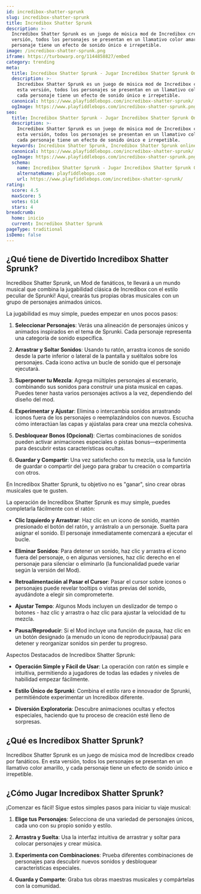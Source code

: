 ```yaml
---
id: incredibox-shatter-sprunk
slug: incredibox-shatter-sprunk
title: Incredibox Shatter Sprunk
description: >-
  Incredibox Shatter Sprunk es un juego de música mod de Incredibox creado por fanáticos. En esta
  versión, todos los personajes se presentan en un llamativo color amarillo, y cada
  personaje tiene un efecto de sonido único e irrepetible.
image: /incredibox-shatter-sprunk.png
iframe: https://turbowarp.org/1144858827/embed
category: trending
meta:
  title: Incredibox Shatter Sprunk - Jugar Incredibox Shatter Sprunk Online
  description: >-
    Incredibox Shatter Sprunk es un juego de música mod de Incredibox creado por fanáticos. En
    esta versión, todos los personajes se presentan en un llamativo color amarillo, y
    cada personaje tiene un efecto de sonido único e irrepetible.
  canonical: https://www.playfiddlebops.com/incredibox-shatter-sprunk/
  ogImage: https://www.playfiddlebops.com/incredibox-shatter-sprunk.png
seo:
  title: Incredibox Shatter Sprunk - Jugar Incredibox Shatter Sprunk Online
  description: >-
    Incredibox Shatter Sprunk es un juego de música mod de Incredibox creado por fanáticos. En
    esta versión, todos los personajes se presentan en un llamativo color amarillo, y
    cada personaje tiene un efecto de sonido único e irrepetible.
  keywords: Incredibox Shatter Sprunk, Incredibox Shatter Sprunk online
  canonical: https://www.playfiddlebops.com/incredibox-shatter-sprunk/
  ogImage: https://www.playfiddlebops.com/incredibox-shatter-sprunk.png
  schema:
    name: Incredibox Shatter Sprunk - Jugar Incredibox Shatter Sprunk Online
    alternateName: playfiddlebops.com
    url: https://www.playfiddlebops.com/incredibox-shatter-sprunk/
rating:
  score: 4.5
  maxScore: 5
  votes: 614
  stars: 4
breadcrumb:
  home: inicio
  current: Incredibox Shatter Sprunk
pageType: traditional
isDemo: false
---
```


## ¿Qué tiene de Divertido Incredibox Shatter Sprunk?

Incredibox Shatter Sprunk, un Mod de fanáticos, te llevará a un mundo musical que combina la jugabilidad clásica de Incredibox con el estilo peculiar de Sprunki! Aquí, crearás tus propias obras musicales con un grupo de personajes animados únicos.

La jugabilidad es muy simple, puedes empezar en unos pocos pasos:

1. **Seleccionar Personajes**: Verás una alineación de personajes únicos y animados inspirados en el tema de Sprunki. Cada personaje representa una categoría de sonido específica.

1. **Arrastrar y Soltar Sonidos**: Usando tu ratón, arrastra iconos de sonido desde la parte inferior o lateral de la pantalla y suéltalos sobre los personajes. Cada icono activa un bucle de sonido que el personaje ejecutará.

1. **Superponer tu Mezcla**: Agrega múltiples personajes al escenario, combinando sus sonidos para construir una pista musical en capas. Puedes tener hasta varios personajes activos a la vez, dependiendo del diseño del mod.

1. **Experimentar y Ajustar**: Elimina o intercambia sonidos arrastrando iconos fuera de los personajes o reemplazándolos con nuevos. Escucha cómo interactúan las capas y ajústalas para crear una mezcla cohesiva.

1. **Desbloquear Bonos (Opcional)**: Ciertas combinaciones de sonidos pueden activar animaciones especiales o pistas bonus—experimenta para descubrir estas características ocultas.

1. **Guardar y Compartir**: Una vez satisfecho con tu mezcla, usa la función de guardar o compartir del juego para grabar tu creación o compartirla con otros.

En Incredibox Shatter Sprunk, tu objetivo no es "ganar", sino crear obras musicales que te gusten.

La operación de Incredibox Shatter Sprunk es muy simple, puedes completarla fácilmente con el ratón:

- **Clic Izquierdo y Arrastrar**: Haz clic en un icono de sonido, mantén presionado el botón del ratón, y arrástralo a un personaje. Suelta para asignar el sonido. El personaje inmediatamente comenzará a ejecutar el bucle.

- **Eliminar Sonidos**: Para detener un sonido, haz clic y arrastra el icono fuera del personaje, o en algunas versiones, haz clic derecho en el personaje para silenciar o eliminarlo (la funcionalidad puede variar según la versión del Mod).

- **Retroalimentación al Pasar el Cursor**: Pasar el cursor sobre iconos o personajes puede revelar tooltips o vistas previas del sonido, ayudándote a elegir sin comprometerte.

- **Ajustar Tempo**: Algunos Mods incluyen un deslizador de tempo o botones - haz clic y arrastra o haz clic para ajustar la velocidad de tu mezcla.

- **Pausa/Reproducir**: Si el Mod incluye una función de pausa, haz clic en un botón designado (a menudo un icono de reproducir/pausa) para detener y reorganizar sonidos sin perder tu progreso.

Aspectos Destacados de Incredibox Shatter Sprunk:

- **Operación Simple y Fácil de Usar**: La operación con ratón es simple e intuitiva, permitiendo a jugadores de todas las edades y niveles de habilidad empezar fácilmente.

- **Estilo Único de Sprunki**: Combina el estilo raro e innovador de Sprunki, permitiéndote experimentar un Incredibox diferente.

- **Diversión Exploratoria**: Descubre animaciones ocultas y efectos especiales, haciendo que tu proceso de creación esté lleno de sorpresas.

## ¿Qué es Incredibox Shatter Sprunk?

Incredibox Shatter Sprunk es un juego de música mod de Incredibox creado por fanáticos. En esta versión, todos los personajes se presentan en un llamativo color amarillo, y cada personaje tiene un efecto de sonido único e irrepetible.

## ¿Cómo Jugar Incredibox Shatter Sprunk?

¡Comenzar es fácil! Sigue estos simples pasos para iniciar tu viaje musical:

1. **Elige tus Personajes**: Selecciona de una variedad de personajes únicos, cada uno con su propio sonido y estilo.

1. **Arrastra y Suelta**: Usa la interfaz intuitiva de arrastrar y soltar para colocar personajes y crear música.

1. **Experimenta con Combinaciones**: Prueba diferentes combinaciones de personajes para descubrir nuevos sonidos y desbloquear características especiales.

1. **Guarda y Comparte**: Graba tus obras maestras musicales y compártelas con la comunidad.